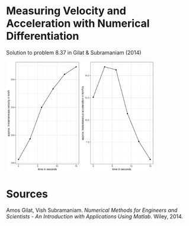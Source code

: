 # Measuring Velocity and Acceleration with Numerical Differentiation

Solution to problem 8.37 in Gilat \& Subramaniam (2014)

<img src="RadarSpeed.jpg" width="400">

# Sources
Amos Gilat, Vish Subramaniam. *Numerical Methods for Engineers and Scientists - An Introduction with Applications Using Matlab*. Wiley, 2014.
